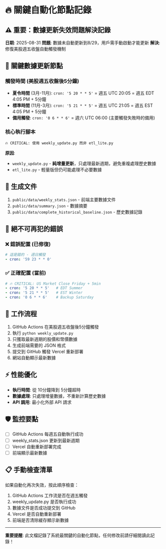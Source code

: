 # 🔥 關鍵自動化節點記錄

## ⚠️ 重要：數據更新失效問題解決記錄

**日期**: 2025-08-31
**問題**: 數據未自動更新到8/29，用戶需手動啟動才能更新
**解決**: 修復美股週五收盤自動觸發機制

## 🎯 關鍵數據更新節點

### 觸發時間 (美股週五收盤後5分鐘)
- **夏令時間** (3月-11月): `cron: '5 20 * * 5'` = 週五 UTC 20:05 = 週五 EDT 4:05 PM + 5分鐘
- **標準時間** (11月-3月): `cron: '5 21 * * 5'` = 週五 UTC 21:05 = 週五 EST 4:05 PM + 5分鐘  
- **備用觸發**: `cron: '0 6 * * 6'` = 週六 UTC 06:00 (主要觸發失敗時的備用)

### 核心執行腳本
```
🔥 CRITICAL: 使用 weekly_update.py 而非 etl_lite.py
```

**原因**: 
- `weekly_update.py` - **純增量更新**，只處理最新週期，避免重複處理歷史數據
- `etl_lite.py` - 輕量版但仍可能處理不必要數據

## 📂 生成文件
1. `public/data/weekly_stats.json` - 前端主要數據文件  
2. `public/data/summary.json` - 數據摘要
3. `public/data/complete_historical_baseline.json` - 歷史數據記錄

## 🚨 絕不可再犯的錯誤

### ❌ 錯誤配置 (已修復)
```yaml
# 這是錯的 - 週日觸發
- cron: '59 23 * * 0'   
```

### ✅ 正確配置 (當前)  
```yaml
# 🔥 CRITICAL: US Market Close Friday + 5min
- cron: '5 20 * * 5'   # EDT Summer
- cron: '5 21 * * 5'   # EST Winter  
- cron: '0 6 * * 6'    # Backup Saturday
```

## 🔄 工作流程
1. GitHub Actions 在美股週五收盤後5分鐘觸發
2. 執行 `python weekly_update.py`
3. 只獲取最新週期的股價和幣價數據
4. 生成前端需要的 JSON 格式
5. 提交到 GitHub 觸發 Vercel 重新部署
6. 網站自動顯示最新數據

## ⚡ 性能優化
- **執行時間**: 從 10分鐘降到 5分鐘超時
- **數據處理**: 只處理增量數據，不重新計算歷史數據
- **API 調用**: 最小化外部 API 請求

## 🛡️ 監控要點
- [ ] GitHub Actions 每週五自動執行成功
- [ ] weekly_stats.json 更新到最新週期
- [ ] Vercel 自動重新部署完成  
- [ ] 前端顯示最新數據

## 📋 手動檢查清單
如果自動化再次失效，按此順序檢查：
1. GitHub Actions 工作流是否在週五觸發
2. weekly_update.py 是否執行成功
3. 數據文件是否成功提交到 GitHub
4. Vercel 是否自動重新部署
5. 前端是否清除緩存顯示新數據

---
**重要提醒**: 此文檔記錄了系統最關鍵的自動化節點，任何修改前請仔細閱讀此記錄！